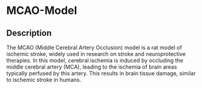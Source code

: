 # MCAO-Model

## Description
The MCAO (Middle Cerebral Artery Occlusion) model is a rat model of ischemic stroke, widely used in research on stroke and neuroprotective therapies. In this model, cerebral ischemia is induced by occluding the middle cerebral artery (MCA), leading to the ischemia of brain areas typically perfused by this artery. This results in brain tissue damage, similar to ischemic stroke in humans.
